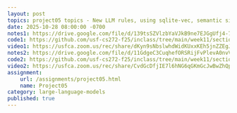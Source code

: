 ```yaml
---
layout: post
topics: project05 topics - New LLM rules, using sqlite-vec, semantic similarity, 
date: 2025-10-28 08:00:00 -0700
notes1: https://drive.google.com/file/d/139tsSZVlzbYaVJkB9ne7EJGgUfj4-7X_/view?usp=sharing
code1: https://github.com/usf-cs272-f25/inclass/tree/main/week11/section01
video1: https://usfca.zoom.us/rec/share/dKyn9sNbslwhdWidKUxxKEh5jnZZEgJZgxuwLSRYnywN1A8eJ4VSiuUHxkeHzVJB.zTYyo7Y0taTrshOC
notes2: https://drive.google.com/file/d/11GdgeC3CuqhefORSRijFvPlevA0nvVuW/view?usp=sharing
code2: https://github.com/usf-cs272-f25/inclass/tree/main/week11/section02
video2: https://usfca.zoom.us/rec/share/CvdGcDfjIE7l6hNG6qGKmGcJwBwZhQplEM-6fzvmwHmujgktzpdj8ONl4AMeT4--.z2DqIpvBTRp-x_JI
assignment: 
    url: /assignments/project05.html
    name: Project05
category: large-language-models
published: true
---
```

